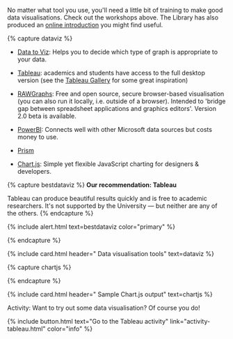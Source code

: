 No matter what tool you use, you'll need a little bit of training to make good data visualisations. Check out the workshops above. The Library has also produced an [online introduction](https://sway.office.com/O9vEKmTmBXPxGOnE) you might find useful.

{% capture dataviz %}
- [Data to Viz](https://www.data-to-viz.com/): Helps you to decide which type of graph is appropriate to your data. 

- [Tableau](https://public.tableau.com): academics and students have access to the full desktop version (see the [Tableau Gallery](https://public.tableau.com/en-us/s/gallery) for some great inspiration)

- [RAWGraphs](https://app.rawgraphs.io): Free and open source, secure browser-based visualisation (you can also run it locally, i.e. outside of a browser). Intended to 'bridge gap between spreadsheet applications and graphics editors'. Version 2.0 beta is available.

- [PowerBI](https://powerbi.microsoft.com): Connects well with other Microsoft data sources but costs money to use.

- [Prism](https://www.graphpad.com/scientific-software/prism/)

- [Chart.js](https://www.chartjs.org): Simple yet flexible JavaScript charting for designers & developers. 

{% capture bestdataviz %}
**Our recommendation: Tableau**

Tableau can produce beautiful results quickly and is free to academic researchers. It's not supported by the University — but neither are any of the others.
{% endcapture %}

{% include alert.html text=bestdataviz color="primary" %}

{% endcapture %}

{% include card.html header="<i class='fas fa-eye'></i> Data visualisation tools" text=dataviz %}

{% capture chartjs %}
<div>
  <canvas id="myChart"></canvas>
</div>

<script src="https://cdn.jsdelivr.net/npm/chart.js"></script> 

<canvas id="myChart" width="400" height="400"></canvas>
<script>
var ctx = document.getElementById('myChart');
var myChart = new Chart(ctx, {
    type: 'bar',
    data: {
        labels: ['Red', 'Blue', 'Yellow', 'Green', 'Purple', 'Orange'],
        datasets: [{
            label: '# of Votes',
            data: [12, 19, 3, 5, 2, 3],
            backgroundColor: [
                'rgba(255, 99, 132, 0.2)',
                'rgba(54, 162, 235, 0.2)',
                'rgba(255, 206, 86, 0.2)',
                'rgba(75, 192, 192, 0.2)',
                'rgba(153, 102, 255, 0.2)',
                'rgba(255, 159, 64, 0.2)'
            ],
            borderColor: [
                'rgba(255, 99, 132, 1)',
                'rgba(54, 162, 235, 1)',
                'rgba(255, 206, 86, 1)',
                'rgba(75, 192, 192, 1)',
                'rgba(153, 102, 255, 1)',
                'rgba(255, 159, 64, 1)'
            ],
            borderWidth: 1
        }]
    },
    options: {
        scales: {
            y: {
                beginAtZero: true
            }
        }
    }
});
</script>
{% endcapture %}

{% include card.html header="<i class='fas fa-chart-bar'></i> Sample Chart.js output" text=chartjs %}

Activity: Want to try out some data visualisation? Of course you do!

{% include button.html text="Go to the Tableau activity" link="activity-tableau.html" color="info" %}
